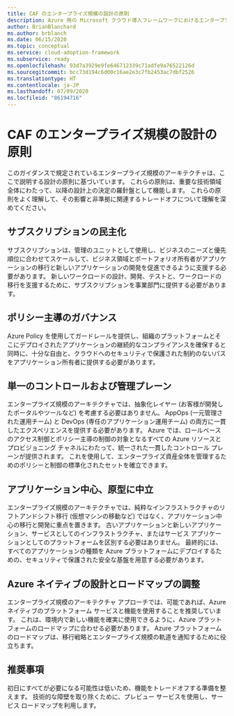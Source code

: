 ```yaml
---
title: CAF のエンタープライズ規模の設計の原則
description: Azure 用の Microsoft クラウド導入フレームワークにおけるエンタープライズ規模の設計の原則について説明します。
author: BrianBlanchard
ms.author: brblanch
ms.date: 06/15/2020
ms.topic: conceptual
ms.service: cloud-adoption-framework
ms.subservice: ready
ms.openlocfilehash: 93d7a3929e9fe646712339c71adfe9a76522126d
ms.sourcegitcommit: bcc73d194c6d00c16ae2e3c7fb2453ac7dbf2526
ms.translationtype: HT
ms.contentlocale: ja-JP
ms.lasthandoff: 07/09/2020
ms.locfileid: "86194716"
---
```

# <a name="caf-enterprise-scale-design-principles"></a>CAF のエンタープライズ規模の設計の原則

このガイダンスで規定されているエンタープライズ規模のアーキテクチャは、ここで説明する設計の原則に基づいています。 これらの原則は、重要な技術領域全体にわたって、以降の設計上の決定の羅針盤として機能します。 これらの原則をよく理解して、その影響と非準拠に関連するトレードオフについて理解を深めてください。

## <a name="subscription-democratization"></a>サブスクリプションの民主化

サブスクリプションは、管理のユニットとして使用し、ビジネスのニーズと優先順位に合わせてスケールして、ビジネス領域とポートフォリオ所有者がアプリケーションの移行と新しいアプリケーションの開発を促進できるように支援する必要があります。 新しいワークロードの設計、開発、テストと、ワークロードの移行を支援するために、サブスクリプションを事業部門に提供する必要があります。

## <a name="policy-driven-governance"></a>ポリシー主導のガバナンス

Azure Policy を使用してガードレールを提供し、組織のプラットフォームとそこにデプロイされたアプリケーションの継続的なコンプライアンスを確保すると同時に、十分な自由と、クラウドへのセキュリティで保護された制約のないパスをアプリケーション所有者に提供する必要があります。

## <a name="single-control-and-management-plane"></a>単一のコントロールおよび管理プレーン

<!-- cSpell:ignore AppOps -->

エンタープライズ規模のアーキテクチャでは、抽象化レイヤー (お客様が開発したポータルやツールなど) を考慮する必要はありません。 AppOps (一元管理された運用チーム) と DevOps (専任のアプリケーション運用チーム) の両方に一貫したエクスペリエンスを提供する必要があります。 Azure では、ロールベースのアクセス制御とポリシー主導の制御の対象となるすべての Azure リソースとプロビジョニング チャネルにわたって、統一された一貫したコントロール プレーンが提供されます。 これを使用して、エンタープライズ資産全体を管理するためのポリシーと制御の標準化されたセットを確立できます。

## <a name="application-centric-and-archetype-neutral"></a>アプリケーション中心、原型に中立

エンタープライズ規模のアーキテクチャでは、純粋なインフラストラクチャのリフトアンドシフト移行 (仮想マシンの移動など) ではなく、アプリケーション中心の移行と開発に重点を置きます。 古いアプリケーションと新しいアプリケーション、サービスとしてのインフラストラクチャ、またはサービス アプリケーションとしてのプラットフォームを区別する必要はありません。 最終的には、すべてのアプリケーションの種類を Azure プラットフォームにデプロイするための、セキュリティで保護された安全な基盤を用意する必要があります。

## <a name="aligning-azure-native-design-and-roadmaps"></a>Azure ネイティブの設計とロードマップの調整

エンタープライズ規模のアーキテクチャ アプローチでは、可能であれば、Azure ネイティブのプラットフォーム サービスと機能を使用することを推奨しています。 これは、環境内で新しい機能を確実に使用できるように、Azure プラットフォームのロードマップに合わせる必要があります。 Azure プラットフォームのロードマップは、移行戦略とエンタープライズ規模の軌道を通知するために役立ちます。

## <a name="recommendations"></a>推奨事項

初日にすべてが必要になる可能性は低いため、機能をトレードオフする準備を整えます。 技術的な障壁を取り除くために、プレビュー サービスを使用し、サービス ロードマップを利用します。
